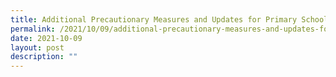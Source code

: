 ```yaml
---
title: Additional Precautionary Measures and Updates for Primary Schools (P3,P4&P5)
permalink: /2021/10/09/additional-precautionary-measures-and-updates-for-primary-schools-p3p4p5/
date: 2021-10-09
layout: post
description: ""
---
```

